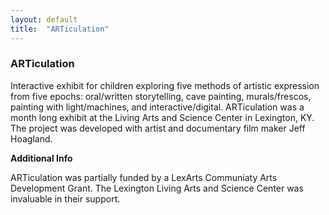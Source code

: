 ```yaml
---
layout: default
title:  "ARTiculation"
---
```


<div class="right">
  <h3 align="left">ARTiculation</h3>
  <p>Interactive exhibit for children exploring five methods of artistic expression from five epochs: oral/written storytelling, cave painting, murals/frescos, painting with light/machines, and interactive/digital. ARTiculation was a month long exhibit at the Living Arts and Science Center in Lexington, KY. The project was developed with artist and documentary film maker Jeff Hoagland.</p>
  <b>Additional Info</b>
  <p>ARTiculation was partially funded by a LexArts Communiaty Arts Development Grant. The Lexington Living Arts and Science Center was invaluable in their support.</p>
</div>
